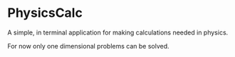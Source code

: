 PhysicsCalc
===========

A simple, in terminal application for making calculations needed in physics.

For now only one dimensional problems can be solved.